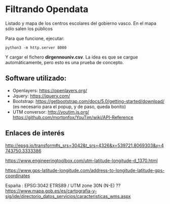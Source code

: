# Filtrando Opendata
Listado y mapa de los centros escolares del gobierno vasco. En el mapa sólo salen los públicos

Para que funcione, ejecutar:
```
python3 -m http.server 8000
```

Y cargar el fichero **dirgennouniv.csv**. La idea es que se cargue automáticamente, pero esto es una prueba de concepto.


## Software utilizado:
- Openlayers: https://openlayers.org/
- Jquery: https://jquery.com/
- Bootstrap: https://getbootstrap.com/docs/5.0/getting-started/download/  (es necesario para el popup, y de paso, queda bonito)
- UTM conversor:
    http://youtim.js.org/
    https://github.com/mortonfox/YouTim/wiki/API-Reference


## Enlaces de interés

http://epsg.io/transform#s_srs=3042&t_srs=4326&x=539721.8069303&y=4743750.3333386

https://www.engineeringtoolbox.com/utm-latitude-longitude-d_1370.html

https://www.gps-latitude-longitude.com/address-to-longitude-latitude-gps-coordinates


España : EPSG:3042 ETRS89 / UTM zone 30N (N-E)  ??
https://www.mapa.gob.es/es/cartografia-y-sig/ide/directorio_datos_servicios/caracteristicas_wms.aspx


    
